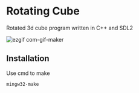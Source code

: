 # Rotating Cube

Rotated 3d cube program written in C++ and SDL2

![ezgif com-gif-maker](https://user-images.githubusercontent.com/100200244/180599035-b7c5ae33-41cb-4e44-8013-a24df09c47c0.gif)

## Installation

Use cmd to make

```bash
mingw32-make
```
